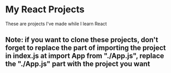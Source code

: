 # My React Projects
These are projects I've made while I learn React

## Note: if you want to clone these projects, don't forget to replace the part of importing the project in index.js at import App from "./App.js", replace the "./App.js" part with the project you want
